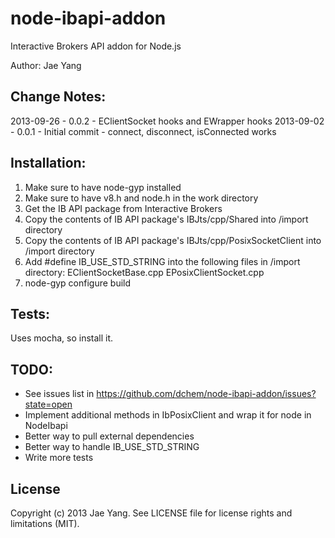 node-ibapi-addon
================

Interactive Brokers API addon for Node.js

Author: Jae Yang


Change Notes:
-------------

2013-09-26 - 0.0.2 - EClientSocket hooks and EWrapper hooks
2013-09-02 - 0.0.1 - Initial commit - connect, disconnect, isConnected works

Installation:
-------------

1. Make sure to have node-gyp installed
2. Make sure to have v8.h and node.h in the work directory
3. Get the IB API package from Interactive Brokers
4. Copy the contents of IB API package's 
    IBJts/cpp/Shared into /import directory
5. Copy the contents of IB API package's
    IBJts/cpp/PosixSocketClient into /import directory
6. Add #define IB_USE_STD_STRING into the following files in /import directory:
    EClientSocketBase.cpp
    EPosixClientSocket.cpp
7. node-gyp configure build

Tests:
------
Uses mocha, so install it.

TODO:
-----
* See issues list in https://github.com/dchem/node-ibapi-addon/issues?state=open
* Implement additional methods in IbPosixClient and wrap it for node in NodeIbapi
* Better way to pull external dependencies
* Better way to handle IB_USE_STD_STRING
* Write more tests

License
-------
Copyright (c) 2013 Jae Yang. See LICENSE file for license rights and limitations (MIT).
